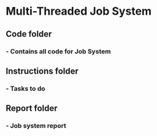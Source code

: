 # Multi-Threaded Job System
## Code folder
### - Contains all code for Job System

## Instructions folder
### - Tasks to do

## Report folder
### - Job system report
